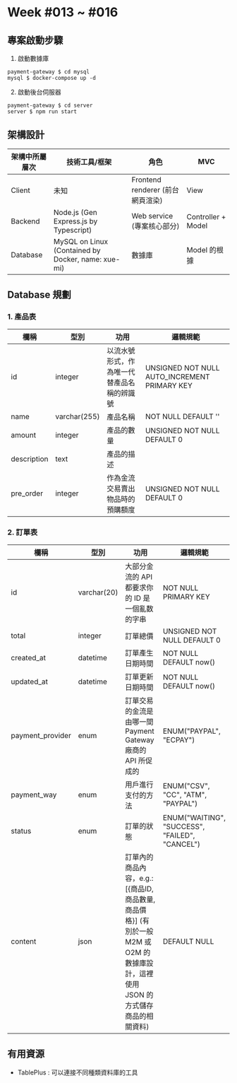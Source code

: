 # Week #013 ~ #016
## 專案啟動步驟
1. 啟動數據庫
```shell
payment-gateway $ cd mysql
mysql $ docker-compose up -d
```
2. 啟動後台伺服器
```shell
payment-gateway $ cd server
server $ npm run start
```

## 架構設計
| 架構中所屬層次 | 技術工具/框架 | 角色 | MVC |
|---|---|---|---|
| Client | 未知 | Frontend renderer (前台網頁渲染) | View |
| Backend | Node.js (Gen Express.js by Typescript) | Web service (專案核心部分) | Controller + Model |
| Database | MySQL on Linux (Contained by Docker, name: xue-mi) | 數據庫 | Model 的根據 |

## Database 規劃
### 1. 產品表
| 欄稱 | 型別 | 功用 | 邏輯規範 |
|---|---|---|---|
| id | integer | 以流水號形式，作為唯一代替產品名稱的辨識號 | UNSIGNED NOT NULL AUTO_INCREMENT PRIMARY KEY |
| name | varchar(255) | 產品名稱 | NOT NULL DEFAULT '' |
| amount | integer | 產品的數量 | UNSIGNED NOT NULL DEFAULT 0 |
| description | text | 產品的描述 | |
| pre_order | integer | 作為金流交易賣出物品時的預購額度 | UNSIGNED NOT NULL DEFAULT 0 |
### 2. 訂單表
| 欄稱 | 型別 | 功用 | 邏輯規範 |
|---|---|---|---|
| id | varchar(20) | 大部分金流的 API 都要求你的 ID 是一個亂数的字串 | NOT NULL PRIMARY KEY |
| total | integer | 訂單總價 | UNSIGNED NOT NULL DEFAULT 0 |
| created_at | datetime | 訂單產生日期時間 | NOT NULL DEFAULT now() |
| updated_at | datetime | 訂單更新日期時間 | NOT NULL DEFAULT now() |
| payment_provider | enum | 訂單交易的金流是由哪一間 Payment Gateway 廠商的 API 所促成的 | ENUM("PAYPAL", "ECPAY") |
| payment_way | enum | 用戶進行支付的方法 | ENUM("CSV", "CC", "ATM", "PAYPAL") |
| status | enum | 訂單的狀態 | ENUM("WAITING", "SUCCESS", "FAILED", "CANCEL") |
| content | json | 訂單內的商品內容，e.g.: [{商品ID, 商品數量, 商品價格}] (有別於一般 M2M 或 O2M 的數據庫設計，這裡使用 JSON 的方式儲存商品的相關資料) | DEFAULT NULL |

## 有用資源
- TablePlus : 可以連接不同種類資料庫的工具
